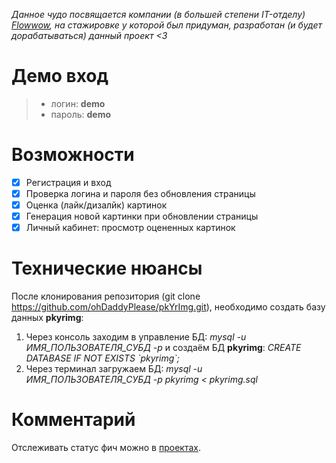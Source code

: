 *Данное чудо посвящается компании (в большей степени IT-отделу) [Flowwow](https://flowwow.com/), на стажировке у которой был придуман, разработан (и будет дорабатываться) данный проект <3*

# Демо вход
> - логин: **demo**
> - пароль: **demo**

# Возможности

- [x] Регистрация и вход
- [x] Проверка логина и пароля без обновления страницы
- [x] Оценка (лайк/дизалйк) картинок
- [x] Генерация новой картинки при обновлении страницы
- [x] Личный кабинет: просмотр оцененных картинок

# Технические нюансы

После клонирования репозитория (git clone https://github.com/ohDaddyPlease/pkYrImg.git), необходимо создать базу данных **pkyrimg**:
1. Через консоль заходим в управление БД: *mysql -u ИМЯ_ПОЛЬЗОВАТЕЛЯ_СУБД -p* и создаём БД **pkyrimg**:
*CREATE DATABASE IF NOT EXISTS \`pkyrimg\`;*
2. Через терминал загружаем БД: 
*mysql -u ИМЯ_ПОЛЬЗОВАТЕЛЯ_СУБД -p pkyrimg < pkyrimg.sql*

# Комментарий

Отслеживать статус фич можно в [проектах](https://github.com/ohDaddyPlease/pkYrImg/projects).